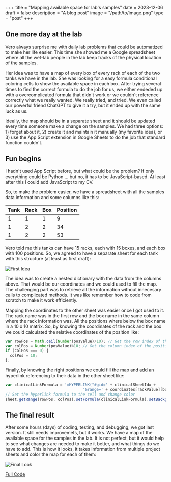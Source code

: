 +++
title = "Mapping available space for lab's samples"
date = 2023-12-06
draft = false
description =  "A blog post"
image = "/path/to/image.png"
type =  "post"
+++

## One more day at the lab
Vero always surprise me with daily lab problems that could be automatized to make her life easier. This time she showed me a Google spreadsheet where all the wet-lab people in the lab keep tracks of the physical location of the samples. 

Her idea was to have a map of every box of every rack of each of the two tanks we have in the lab. She was looking for a easy formula conditional coloring cells to show the available space in each box. After trying several times to find the correct formula to do the job for us, we either endeded up with a overcomplicated formula that didn't work or we couldn't reference correctly what we really wanted. We really tried, and tried. We even called our powerful friend ChatGPT to give it a try, but it ended up with the same luck as us. 

Ideally, the map should be in a separate sheet and it should be updated every time someone make a change on the samples. We had three options: 1) forget about it, 2) create it and maintain it manually (my favorite idea), or 3) use the App Script extension in Google Sheets to do the job that standard function couldn't.

## Fun begins
I hadn't used App Script before, but what could be the problem? If only everything could be Python ... but no, it has to be JavaScript-based. At least after this I could add JavaScript to my CV.

So, to make the problem easier, we have a spreadsheet with all the samples data information and some columns like this:

   Tank | Rack | Box | Position
--------|------|-----|-----------
    1   |  1   |  1  |   9
    1   |  2   |  2  |  34
    1   |  2   |  2  |  53

Vero told me this tanks can have 15 racks, each with 15 boxes, and each box with 100 positions. So, we agreed to have a separate sheet for each tank with this structure (at least as first draft):

![First Idea](/static/posts/sample_map/map_structure.png)

The idea was to create a nested dictionary with the data from the columns above. That would be our coordinates and we could used to fill the map. The challenging part was to retrieve all the information without innecesary calls to complicated methods. It was like remember how to code from scratch to make it work efficiently. 

Mapping the coordinates to the other sheet was easier once I got used to it. The rack name was in the first row and the box name in the same column where the rack information was. All the positions where below the box name in a 10 x 10 matrix. So, by knowing the coordinates of the rack and the box we could calculated the relative coordinates of the position like:

```javascript
var rowPos = Math.ceil(Number(posValue)/10); // Get the row index of the position
var colPos = Number(posValue)%10; // Get the column index of the position
if (colPos === 0) {
  colPos = 10;
};
```

Finally, by knowing the right positions we could fill the map and add an hyperlink referencing to their data in the other sheet like:

```javascript
var clinicalLinkFormula = '=HYPERLINK("#gid=' + clinicalSheetIdx +
                                  '&range=' + coordinates[rackValue][boxValue][posValue] + '","' + posValue + '")';
// Set the hyperlink formula to the cell and change color
sheet.getRange(rowPos, colPos).setFormula(clinicalLinkFormula).setBackground(color);
```

## The final result

After some hours (days) of coding, testing, and debugging, we got last version. It still needs improvemets, but it works. We have a map of the available space for the samples in the lab. It is not perfect, but it would help to see what changes are needed to make it better, and what things do we have to add. This is how it looks, it takes information from multiple project sheets and color the map for each of them:

![Final Look](/static/posts/sample_map/map_final.png)

[Full Code](https://github.com/cristian2420/LabSampleMap)